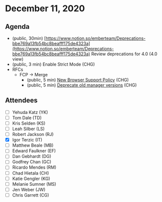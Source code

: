 # December 11, 2020

## Agenda

- (public, 30min) [https://www.notion.so/emberteam/Deprecations-bbe769a13fb54bc8beafff175de4323a](https://www.notion.so/emberteam/Deprecations-bbe769a13fb54bc8beafff175de4323a) Review deprecations for 4.0 (4.0 view)
- (public, 3 min) Enable Strict Mode (CHG)
- RFCs
    - FCP → Merge
        - (public, 5 min) [New Browser Support Policy](https://github.com/emberjs/rfcs/pull/685) (CHG)
        - (public, 5 min) [Deprecate old manager versions](https://github.com/emberjs/rfcs/pull/686) (CHG)

## Attendees

- [ ]  Yehuda Katz (YK)
- [ ]  Tom Dale (TD)
- [ ]  Kris Selden (KS)
- [ ]  Leah Silber (LS)
- [ ]  Robert Jackson (RJ)
- [x]  Igor Terzic (IT)
- [ ]  Matthew Beale (MB)
- [ ]  Edward Faulkner (EF)
- [ ]  Dan Gebhardt (DG)
- [ ]  Godfrey Chan (GC)
- [ ]  Ricardo Mendes (RM)
- [ ]  Chad Hietala (CH)
- [ ]  Katie Gengler (KG)
- [ ]  Melanie Sumner (MS)
- [ ]  Jen Weber (JW)
- [ ]  Chris Garrett (CG)
